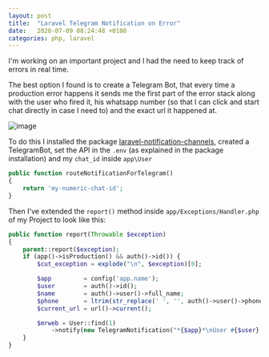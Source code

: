 ```yaml
---
layout: post
title:  "Laravel Telegram Notification on Error"
date:   2020-07-09 08:24:48 +0100
categories: php, laravel
---
```


I'm working on an important project and I had the need to keep track of errors in real time.

The best option I found is to create a Telegram Bot, that every time a production error happens it sends me the first part of the error stack along with the user who fired it, his whatsapp number (so that I can click and start chat directly in case I need to) and the exact url it happened at.

![image](assets/tg-bot-error.png)

To do this I installed the package [laravel-notification-channels](https://github.com/laravel-notification-channels/telegram), created a TelegramBot, set the API in the `.env` (as explained in the package installation) and my `chat_id` inside `app\User`

```php
public function routeNotificationForTelegram()
{
    return 'my-numeric-chat-id';
}
```

Then I've extended the `report()` method inside `app/Exceptions/Handler.php` of my Project to look like this:

```php
public function report(Throwable $exception)
{
    parent::report($exception);
    if (app()->isProduction() && auth()->id()) {
        $cut_exception = explode("\n", $exception)[0];

        $app         = config('app.name');
        $user        = auth()->id();
        $name        = auth()->user()->full_name;
        $phone       = ltrim(str_replace(' ', '', auth()->user()->phone), '0');
        $current_url = url()->current();

        $mrweb = User::find(1)
            ->notify(new TelegramNotification("*{$app}*\nUser #{$user} [{$name}](https://wa.me/{$phone})\n\n{$current_url}\n\n`{$cut_exception}`"));
    }
}
```